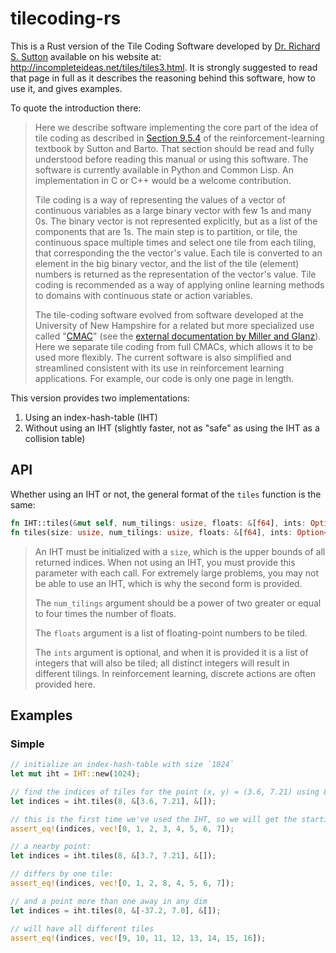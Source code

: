 # tilecoding-rs

This is a Rust version of the Tile Coding Software developed by [Dr. Richard S. Sutton](http://richsutton.com/index.html) available on his website at: http://incompleteideas.net/tiles/tiles3.html. It is strongly suggested to read that page in full as it describes the reasoning behind this software, how to use it, and gives examples.

To quote the introduction there:

> Here we describe software implementing the core part of the idea of tile coding as described in [Section 9.5.4](http://www.incompleteideas.net/book/RLbook2018.pdf#page=239) of the reinforcement-learning textbook by Sutton and Barto. That section should be read and fully understood before reading this manual or using this software. The software is currently available in Python and Common Lisp. An implementation in C or C++ would be a welcome contribution.
>
> Tile coding is a way of representing the values of a vector of continuous variables as a large binary vector with few 1s and many 0s. The binary vector is not represented explicitly, but as a list of the components that are 1s. The main step is to partition, or tile, the continuous space multiple times and select one tile from each tiling, that corresponding the the vector's value. Each tile is converted to an element in the big binary vector, and the list of the tile (element) numbers is returned as the representation of the vector's value. Tile coding is recommended as a way of applying online learning methods to domains with continuous state or action variables.
>
> The tile-coding software evolved from software developed at the University of New Hampshire for a related but more specialized use called "[CMAC](http://en.wikipedia.org/wiki/Cerebellar_Model_Articulation_Controller)" (see the [external documentation by Miller and Glanz](http://incompleteideas.net/tiles/tilesUNHdoc.pdf)). Here we separate tile coding from full CMACs, which allows it to be used more flexibly. The current software is also simplified and streamlined consistent with its use in reinforcement learning applications. For example, our code is only one page in length. 

This version provides two implementations:

1. Using an index-hash-table (IHT)
2. Without using an IHT (slightly faster, not as "safe" as using the IHT as a collision table)

## API

Whether using an IHT or not, the general format of the `tiles` function is the same:

```rust
fn IHT::tiles(&mut self, num_tilings: usize, floats: &[f64], ints: Option<&[isize]>) -> Vec<usize>;
fn tiles(size: usize, num_tilings: usize, floats: &[f64], ints: Option<&[isize]>) -> Vec<usize>;
```

> An IHT must be initialized with a `size`, which is the upper bounds of all returned indices. When not using an IHT, you must provide this parameter with each call. For extremely large problems, you may not be able to use an IHT, which is why the second form is provided.
> 
> The `num_tilings` argument should be a power of two greater or equal to four times the number of floats.
> 
> The `floats` argument is a list of floating-point numbers to be tiled.
> 
> The `ints` argument is optional, and when it is provided it is a list of integers that will also be tiled; all distinct integers will result in different tilings. In reinforcement learning, discrete actions are often provided here.

## Examples


### Simple

```rust
// initialize an index-hash-table with size `1024`
let mut iht = IHT::new(1024);

// find the indices of tiles for the point (x, y) = (3.6, 7.21) using 8 tilings:
let indices = iht.tiles(8, &[3.6, 7.21], &[]);

// this is the first time we've used the IHT, so we will get the starting tiles:
assert_eq!(indices, vec![0, 1, 2, 3, 4, 5, 6, 7]);

// a nearby point:
let indices = iht.tiles(8, &[3.7, 7.21], &[]);

// differs by one tile:
assert_eq!(indices, vec![0, 1, 2, 8, 4, 5, 6, 7]);

// and a point more than one away in any dim
let indices = iht.tiles(8, &[-37.2, 7.0], &[]);

// will have all different tiles
assert_eq!(indices, vec![9, 10, 11, 12, 13, 14, 15, 16]);
```
